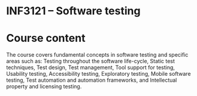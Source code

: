 # INF3121 – Software testing

# Course content

The course covers fundamental concepts in software testing and specific areas such as: Testing throughout the software life-cycle, Static test techniques, Test design, Test management, Tool support for testing, Usability testing, Accessibility testing, Exploratory testing, Mobile software testing, Test automation and automation frameworks, and Intellectual property and licensing testing.